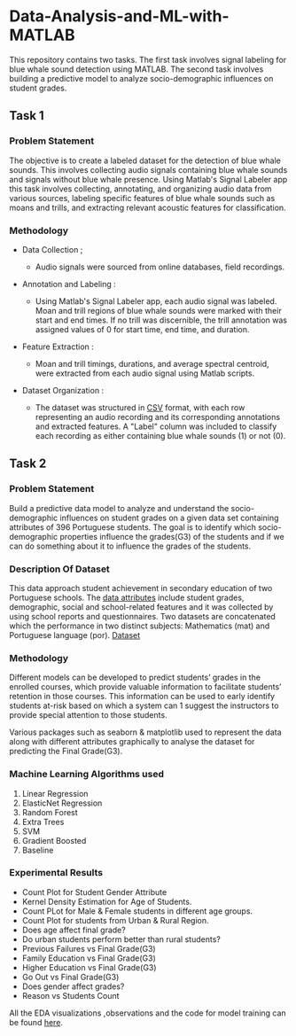 # Data-Analysis-and-ML-with-MATLAB

This repository contains two tasks. The first task involves signal labeling for blue whale sound detection using MATLAB. The second task involves building a predictive model to analyze socio-demographic influences on student grades. 

## Task 1

### Problem Statement

The objective is to create a labeled dataset for the detection of blue whale sounds. This involves collecting audio signals containing blue whale sounds and signals without blue whale presence. Using Matlab's Signal Labeler app this task involves collecting, annotating, and organizing audio data from various sources, labeling specific features of blue whale sounds such as moans and trills, and extracting relevant acoustic features for classification. 

### Methodology

- Data Collection ;
    *    Audio signals were sourced from online databases, field recordings.

- Annotation and Labeling : 
    *    Using Matlab's Signal Labeler app, each audio signal was labeled. Moan and trill regions of blue whale sounds were marked with their start and end times. If no trill was discernible, the trill annotation was assigned values of 0 for start time, end time, and duration.

- Feature Extraction : 
    *    Moan and trill timings, durations, and average spectral centroid, were extracted from each audio signal using Matlab scripts.

- Dataset Organization : 
    *    The dataset was structured in [CSV](https://github.com/JaneeshaJ2001/Data-Analysis-and-ML-with-MATLAB/blob/main/Task%201/Whalesong.csv) format, with each row representing an audio recording and its corresponding annotations and extracted features. A "Label" column was included to classify each recording as either containing blue whale sounds (1) or not (0).


## Task 2

### Problem Statement

Build a predictive data model to analyze and understand the socio-demographic influences on student grades on a given data set  containing attributes of 396 Portuguese students. The goal is to identify which socio-demographic properties influence the grades(G3) of the students and if we can do something about it to influence the grades of the students.

### Description Of Dataset

This data approach student achievement in secondary education of two Portuguese schools. The [data attributes](https://github.com/JaneeshaJ2001/Data-Analysis-and-ML-with-MATLAB/blob/main/Task%202/Attribute%20Information) include student grades, demographic, social and school-related features and it was collected by using school reports and questionnaires. Two datasets are concatenated which the performance in two distinct subjects: Mathematics (mat) and Portuguese language (por). [Dataset](https://github.com/JaneeshaJ2001/Data-Analysis-and-ML-with-MATLAB/blob/main/Task%202/student-mat.csv) 

### Methodology

Different models can be developed to predict students’ grades in the enrolled courses, which provide valuable information to facilitate students’ retention in those courses. This information can be used to early identify students at-risk based on which a system can 1 suggest the instructors to provide special attention to those students.

Various packages such as seaborn & matplotlib used to represent the data along with different attributes graphically to analyse the dataset for predicting the Final Grade(G3).

### Machine Learning Algorithms used

1. Linear Regression
2. ElasticNet Regression
3. Random Forest
4. Extra Trees
5. SVM
6. Gradient Boosted
7. Baseline

### Experimental Results

- Count Plot for Student Gender Attribute
- Kernel Density Estimation for Age of Students.
- Count PLot for Male & Female students in different age groups.
- Count Plot for students from Urban & Rural Region.
- Does age affect final grade?
- Do urban students perform better than rural students?
- Previous Failures vs Final Grade(G3)
- Family Education vs Final Grade(G3)
- Higher Education vs Final Grade(G3)
- Go Out vs Final Grade(G3)
- Does gender affect grades?
- Reason vs Students Count

All the EDA visualizations ,observations and the code for model training can be found [here](https://github.com/JaneeshaJ2001/Data-Analysis-and-ML-with-MATLAB/blob/main/Task%202/student-grades.ipynb).

